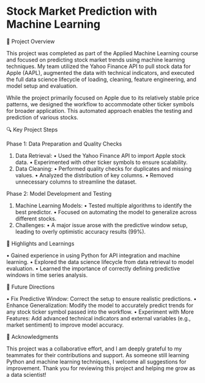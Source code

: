 # Stock Market Prediction with Machine Learning

📖 Project Overview

This project was completed as part of the Applied Machine Learning course and focused on predicting stock market trends using machine learning techniques. My team utilized the Yahoo Finance API to pull stock data for Apple (AAPL), augmented the data with technical indicators, and executed the full data science lifecycle of loading, cleaning, feature engineering, and model setup and evaluation. 

While the project primarily focused on Apple due to its relatively stable price patterns, we designed the workflow to accommodate other ticker symbols for broader application. This automated approach enables the testing and prediction of various stocks.

🔍 Key Project Steps

Phase 1: Data Preparation and Quality Checks

  1.	Data Retrieval:
  •	Used the Yahoo Finance API to import Apple stock data.
  •	Experimented with other ticker symbols to ensure scalability.
  2.	Data Cleaning:
	•	Performed quality checks for duplicates and missing values.
	•	Analyzed the distribution of key columns.
	•	Removed unnecessary columns to streamline the dataset.

Phase 2: Model Development and Testing

  1.	Machine Learning Models:
	•	Tested multiple algorithms to identify the best predictor.
	•	Focused on automating the model to generalize across different stocks.
  2.	Challenges:
	•	A major issue arose with the predictive window setup, leading to overly optimistic accuracy results (99%).

🌟 Highlights and Learnings

  •	Gained experience in using Python for API integration and machine learning.
  •	Explored the data science lifecycle from data retrieval to model evaluation.
  •	Learned the importance of correctly defining predictive windows in time series analysis.

🚀 Future Directions

  •	Fix Predictive Window: Correct the setup to ensure realistic predictions.
	•	Enhance Generalization: Modify the model to accurately predict trends for any stock ticker symbol passed into the workflow.
	•	Experiment with More Features: Add advanced technical indicators and external variables (e.g., market sentiment) to improve model accuracy.

🤝 Acknowledgments

This project was a collaborative effort, and I am deeply grateful to my teammates for their contributions and support. As someone still learning Python and machine learning techniques, I welcome all suggestions for improvement. Thank you for reviewing this project and helping me grow as a data scientist!

